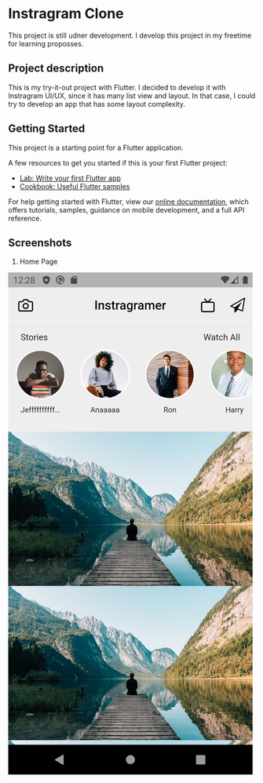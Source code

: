# Instragram Clone
This project is still udner development. I develop this project in my freetime for learning proposses.

## Project description

This is my try-it-out project with Flutter. I decided to develop it with Instragram UI/UX, since it has many list view and layout. In that case, I could try to develop an app that has some layout complexity.

## Getting Started

This project is a starting point for a Flutter application.

A few resources to get you started if this is your first Flutter project:

- [Lab: Write your first Flutter app](https://flutter.dev/docs/get-started/codelab)
- [Cookbook: Useful Flutter samples](https://flutter.dev/docs/cookbook)

For help getting started with Flutter, view our
[online documentation](https://flutter.dev/docs), which offers tutorials,
samples, guidance on mobile development, and a full API reference.

## Screenshots

1. Home Page

![](https://github.com/thanathasCh/Instragram_Clone/blob/master/screenshots/home_screen.png?raw=true)

